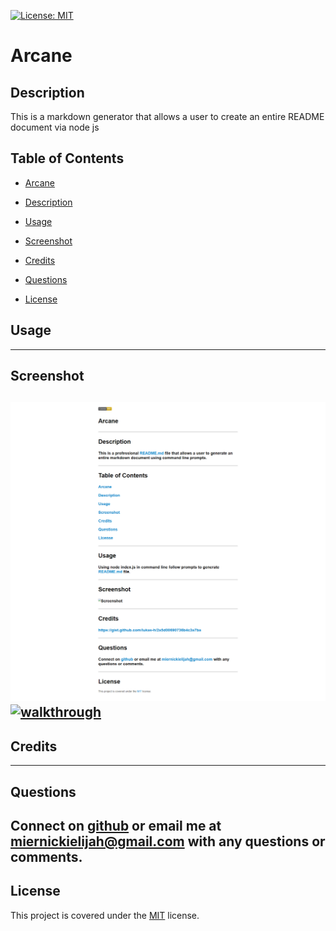[![License: MIT](https://img.shields.io/badge/License-MIT-yellow.svg)](https://opensource.org/licenses/MIT)

# Arcane

## Description  
This is a markdown generator that allows a user to create an entire README document via node js

## Table of Contents

* [Arcane](#arcane)

* [Description](#description)

* [Usage](#usage)

* [Screenshot](#screenshot)

* [Credits](#credits)

* [Questions](#questions)

* [License](#license)

## Usage  

--------------
## Screenshot  
![Screenshot](assets/images/screenshot.png)
[![walkthrough](https://res.cloudinary.com/marcomontalbano/image/upload/v1623346710/video_to_markdown/images/google-drive--1jxLeV_9vGF-dtMO_bgdVgS9wToa5irYc-c05b58ac6eb4c4700831b2b3070cd403.jpg)](https://drive.google.com/file/d/1jxLeV_9vGF-dtMO_bgdVgS9wToa5irYc/view "walkthrough")
--------------
## Credits  
--------------
## Questions  
Connect on [github](github.com/miernickielijah) or email me at miernickielijah@gmail.com with any questions or comments. 
--------------

## License  
This project is covered under the [MIT](https://choosealicense.com/licenses/mit/) license.
